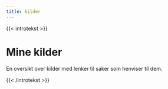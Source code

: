```yaml
---
title: kilder
---
```


{{< introtekst >}}
<h1>Mine kilder</h1>
<p>En oversikt over kilder med lenker til saker som henviser til dem.</p>
{{< /introtekst >}}

